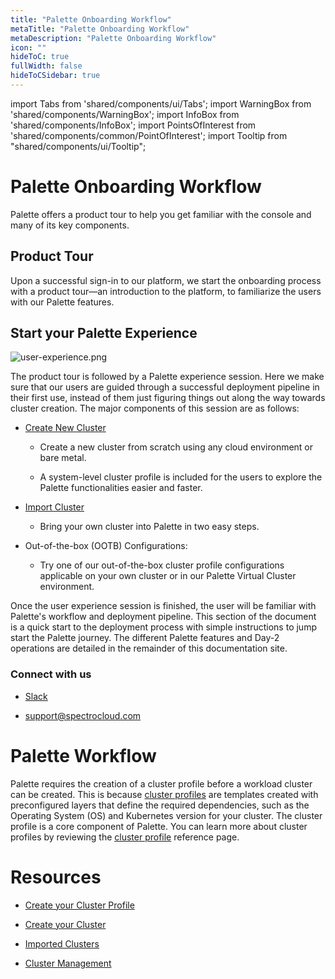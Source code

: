 ```yaml
---
title: "Palette Onboarding Workflow"
metaTitle: "Palette Onboarding Workflow"
metaDescription: "Palette Onboarding Workflow"
icon: ""
hideToC: true
fullWidth: false
hideToCSidebar: true
---
```


import Tabs from 'shared/components/ui/Tabs';
import WarningBox from 'shared/components/WarningBox';
import InfoBox from 'shared/components/InfoBox';
import PointsOfInterest from 'shared/components/common/PointOfInterest';
import Tooltip from "shared/components/ui/Tooltip";



# Palette Onboarding Workflow

Palette offers a product tour to help you get familiar with the console and many of its key components.

## Product Tour
Upon a successful sign-in to our platform, we start the onboarding process with a product tour—an introduction to the platform, to familiarize the users with our Palette features.


## Start your Palette Experience

![user-experience.png](/user-experience.png)


The product tour is followed by a Palette experience session.  Here we make sure that our users are guided through a successful deployment pipeline in their first use, instead of them just figuring things out along the way towards cluster creation.  The major components of this session are as follows:

* [Create New Cluster](/clusters)

  * Create a new cluster from scratch using any cloud environment or bare metal.

  * A system-level cluster profile is included for the users to explore the Palette functionalities easier and faster.

* [Import Cluster](/clusters/brownfield-clusters#overview)
  * Bring your own cluster into Palette in two easy steps.

* Out-of-the-box (OOTB) Configurations:
  * Try one of our out-of-the-box cluster profile configurations applicable on your own cluster or in our Palette Virtual Cluster environment.

<InfoBox>
Once the user experience session is finished, the user will be familiar with Palette's workflow and deployment pipeline. This section of the document is a quick start to the deployment process with simple instructions to jump start the Palette journey. The different Palette features and Day-2 operations are detailed in the remainder of this documentation site.
</InfoBox>


### Connect with us
* [Slack](https://spectrocloudcommunity.slack.com/join/shared_invite/zt-g8gfzrhf-cKavsGD_myOh30K24pImLA#/shared-invite/email)

* support@spectrocloud.com


# Palette Workflow

Palette requires the creation of a cluster profile before a workload cluster can be created. This is because [cluster profiles](/cluster-profiles) are
templates created with preconfigured layers that define the required dependencies, such as the Operating System (OS) and Kubernetes version for your cluster.  The cluster profile is a core component of Palette. You can learn more about cluster profiles by reviewing the [cluster profile](/cluster-profiles) reference page.

# Resources

* [Create your Cluster Profile](/cluster-profiles/task-define-profile/#creatingclusterprofiles)


* [Create your Cluster](/clusters)


* [Imported Clusters](/clusters/imported-clusters)


* [Cluster Management](/clusters/cluster-management/#managecl)

